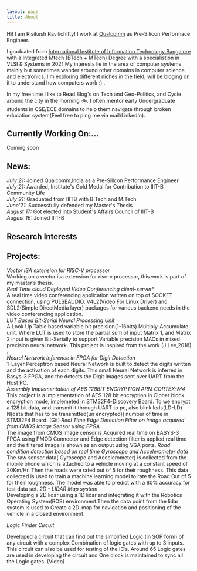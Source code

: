 ```yaml
---
layout: page
title: About
---
```


Hi! I am Risikesh Ravilichitty! I work at <a href="https://www.qualcomm.com">Qualcomm</a> as Pre-Silicon Performace Engineer.

I graduated from <a href="https://www.iiitb.ac.in">International Institute of Information Technology Bangalore</a> with a Integrated Mtech (BTech + MTech) Degree with a specialistion in VLSI & Systems in 2021.My interests lie in the area of computer systems mainly but sometimes wander around other domains in computer science and electronics, I'm exploring different niches in the field, will be bloging on it to understand how computers work :) .

In my free time i like to Read Blog's on Tech and Geo-Politics, and Cycle around the city in the morning 🚲. I often mentor early Undergraduate students in CSE/ECE domains to help them navigate through broken education system(Feel free to ping me via mail/LinkedIn).


## Currently Working On:...
Coming soon


## News:

*July'21:* Joined Qualcomm,India as a Pre-Silicon Performance Engineer  
*July'21:* Awarded, Institute's Gold Medal for Contribution to IIIT-B Community Life  
*July'21:* Graduated from IIITB with B.Tech and M.Tech  
*June'21:* Successfully defended my Master's Thesis  
*August'17:* Got elected into Student's Affairs Council of IIIT-B  
*August'16:* Joined IIIT-B  

## Research Interests

## Projects:

*Vector ISA extension for RISC-V processor*  
Working on a vector isa extension for risc-v processor, this work is part of my master’s thesis.  
*Real Time cloud Deployed Video Conferencing client-server**  
A real time video conferencing application written on top of SOCKET connection, using PULSEAUDIO, V4L2(Video For Linux
Driver) and SDL2(Simple DirectMedia layer) packages for various backend needs in the video conferencing application.  
*LUT Based Bit-Serial Neural Processing Unit*  
A Look Up Table based variable bit precision(1-16bits) Multiply-Accumulate unit. Where LUT is used to store the partial sum of input Matrix 1, and Matrix 2 input is given Bit-Serially to support Variable precision MACs in mixed precision neural network. This project is inspired from the work (J Lee,2018) .  
*Neural Network Inference in FPGA for Digit Detection*  
1-Layer Perceptron based Neural Network is built to detect the digits written and the activation of each digits. This small Neural Network is inferred in Basys-3 FPGA, and the detects the Digit Images sent over UART from the Host PC.  
*Assembly Implementation of AES 128BIT ENCRYPTION ARM CORTEX-M4*  
This project is a implementation of AES 128 bit encryption in Cipher block encryption mode, implemeted in STM32F4-Discovery Board. To we encrypt a 128 bit data, and transmit it through UART to pc, also blink leds(LD-LD) N(data that has to be transmitted(un encrypted)) number of time in STM32F4 Board. (Git)
*Real Time Edge Detection Filter on Image acquired from CMOS Image Sensor using FPGA*  
The image from CMOS Image censor is Acquired real time on BASYS-3 FPGA using PMOD Connector and Edge detection filter is
applied real time and the filtered image is shown as an output using VGA ports.
*Road condition detection based on real time Gyroscope and Accelerometer data*  
The raw sensor data( Gyroscope and Accelerometer) is collected from the mobile phone which is attached to a vehicle moving at a constant speed of 20Km/Hr. Then the roads were rated out of 5 for their roughness. This data collected is used to train a machine learning model to rate the Road Out of 5 for their roughness. The model was able to predict with a 80% accuracy for
test data set.
*2D - LIDAR Map system*  
Developing a 2D lidar using a 1D lidar and integrating it with the Robotics Operating System(ROS) environment.Then the data point from the lidar system is used to Create a 2D-map for navigation and positioning of the vehicle in a closed environment.

*Logic Finder Circuit*

Developed a circuit that can find out the simplified Logic (in SOP form) of any circuit with a complex Combination of logic gates with up to 3 inputs. This circuit can also be used for testing of the IC’s. Around 65 Logic gates are used in developing the circuit and One clock is maintained to sync all the Logic gates. (Video)